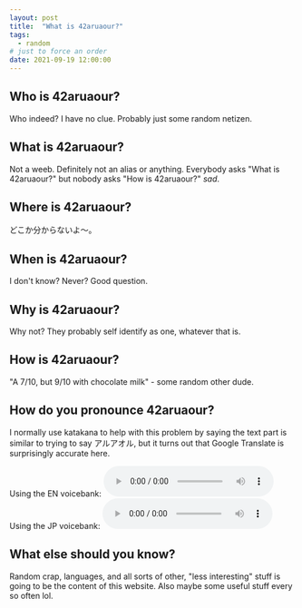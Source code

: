 ```yaml
---
layout: post
title:  "What is 42aruaour?"
tags:
  - random
# just to force an order
date: 2021-09-19 12:00:00
---
```

## Who is 42aruaour?

Who indeed? I have no clue. Probably just some random netizen.

## What is 42aruaour?

Not a weeb. Definitely not an alias or anything. Everybody asks "What is 42aruaour?" but nobody asks "How is 42aruaour?" *sad*.

## Where is 42aruaour?

<span class="jp">どこか分からないよ～。</span>

## When is 42aruaour?

I don't know? Never? Good question.

## Why is 42aruaour?

Why not? They probably self identify as one, whatever that is.

## How is 42aruaour?

"A 7/10, but 9/10 with chocolate milk" - some random other dude.

## How do you pronounce 42aruaour?

I normally use katakana to help with this problem by saying the text part is similar to trying to say <span class="jp">アルアオル</span>, but it turns out that Google Translate is surprisingly accurate here.

Using the EN voicebank:
<audio controls src="/assets/posts/1_what_is_42/42aruaour_english.mp3">
  Your browser does not support the audio element. <a href="/assets/posts/1_what_is_42/42aruaour_english.mp3">Click here to download audio.</a>
</audio>
Using the JP voicebank:
<audio controls src="/assets/posts/1_what_is_42/42aruaour_japanese.mp3">
  Your browser does not support the audio element. <a href="/assets/posts/1_what_is_42/42aruaour_japanese.mp3">Click here to download audio.</a>
</audio>

## What else should you know?

Random crap, languages, and all sorts of other, "less interesting" stuff is going to be the content of this website. Also maybe some useful stuff every so often lol.